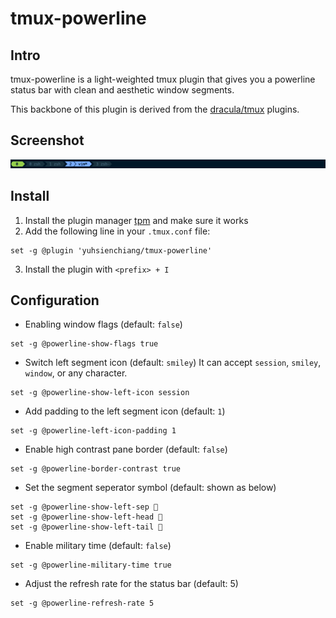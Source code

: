 # tmux-powerline
## Intro

tmux-powerline is a light-weighted tmux plugin that gives you a powerline status bar with clean and aesthetic window segments.

This backbone of this plugin is derived from the [dracula/tmux](https://github.com/dracula/tmux) plugins. 

## Screenshot
![tmux-powerline screenshot](img/tmux-powerline.png)

## Install
1. Install the plugin manager [tpm](https://github.com/tmux-plugins/tpm) and make sure it works
2. Add the following line in your `.tmux.conf` file:
```
set -g @plugin 'yuhsienchiang/tmux-powerline'
```
3. Install the plugin with `<prefix> + I`


## Configuration
- Enabling window flags (default: `false`)
```
set -g @powerline-show-flags true
```

- Switch left segment icon (default: `smiley`)
It can accept `session`, `smiley`, `window`, or any character.
```
set -g @powerline-show-left-icon session
```

- Add padding to the left segment icon (default: `1`)
```
set -g @powerline-left-icon-padding 1
```

- Enable high contrast pane border (default: `false`)
```
set -g @powerline-border-contrast true
```

- Set the segment seperator symbol (default: shown as below)
```
set -g @powerline-show-left-sep 
set -g @powerline-show-left-head 
set -g @powerline-show-left-tail 
```

- Enable military time (default: `false`)
```
set -g @powerline-military-time true
```

- Adjust the refresh rate for the status bar (default: 5)
```
set -g @powerline-refresh-rate 5
```
